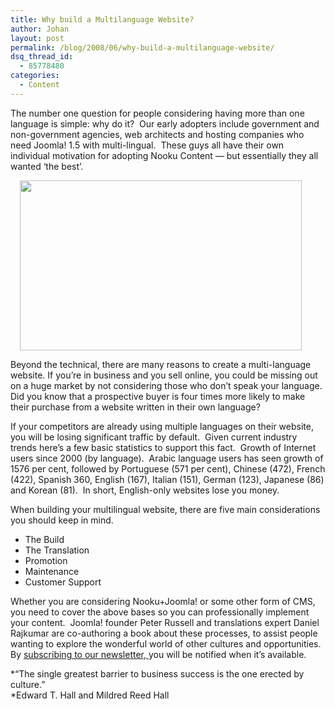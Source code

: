 ```yaml
---
title: Why build a Multilanguage Website?
author: Johan
layout: post
permalink: /blog/2008/06/why-build-a-multilanguage-website/
dsq_thread_id:
  - 85778480
categories:
  - Content
---
```

The number one question for people considering having more than one language is simple: why do it?  Our early adopters include government and non-government agencies, web architects and hosting companies who need Joomla! 1.5 with multi-lingual.  These guys all have their own individual motivation for adopting Nooku Content — but essentially they all wanted &#8216;the best&#8217;.

<div>
  <img style="margin-left: 15px; width: 451px; height: 272px;" src="http://farm6.static.flickr.com/5185/5669253916_ddbce023fe.jpg" width="500" height="302" alt="" />
</div>

<!--more-->

Beyond the technical, there are many reasons to create a multi-language website. If you&#8217;re in business and you sell online, you could be missing out on a huge market by not considering those who don&#8217;t speak your language.  Did you know that a prospective buyer is four times more likely to make their purchase from a website written in their own language?

If your competitors are already using multiple languages on their website, you will be losing significant traffic by default.  Given current industry trends here&#8217;s a few basic statistics to support this fact.  Growth of Internet users since 2000 (by language).  Arabic language users has seen growth of 1576 per cent, followed by Portuguese (571 per cent), Chinese (472), French (422), Spanish 360, English (167), Italian (151), German (123), Japanese (86) and Korean (81).  In short, English-only websites lose you money.

When building your multilingual website, there are five main considerations you should keep in mind.

*   The Build
*   The Translation
*   Promotion
*   Maintenance
*   Customer Support

Whether you are considering Nooku+Joomla! or some other form of CMS, you need to cover the above bases so you can professionally implement your content.  Joomla! founder Peter Russell and translations expert Daniel Rajkumar are co-authoring a book about these processes, to assist people wanting to explore the wonderful world of other cultures and opportunities.  By <a href="en/home.html" target="_blank">subscribing to our newsletter, </a>you will be notified when it&#8217;s available.

*“The single greatest barrier to business success is the one erected by culture.&#8221;  
*Edward T. Hall and Mildred Reed Hall